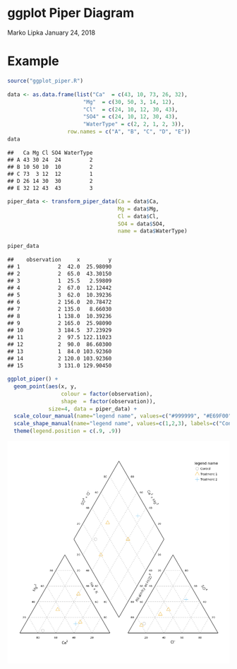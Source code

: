 ggplot Piper Diagram
================
Marko Lipka
January 24, 2018

Example
=======

``` r
source("ggplot_piper.R")
```

``` r
data <- as.data.frame(list("Ca"  = c(43, 10, 73, 26, 32),
                        "Mg"  = c(30, 50, 3, 14, 12),
                        "Cl"  = c(24, 10, 12, 30, 43),
                        "SO4" = c(24, 10, 12, 30, 43),
                        "WaterType" = c(2, 2, 1, 2, 3)),
                   row.names = c("A", "B", "C", "D", "E"))
data
```

    ##   Ca Mg Cl SO4 WaterType
    ## A 43 30 24  24         2
    ## B 10 50 10  10         2
    ## C 73  3 12  12         1
    ## D 26 14 30  30         2
    ## E 32 12 43  43         3

``` r
piper_data <- transform_piper_data(Ca = data$Ca,
                                   Mg = data$Mg,
                                   Cl = data$Cl,
                                   SO4 = data$SO4,
                                   name = data$WaterType)

piper_data
```

    ##    observation     x         y
    ## 1            2  42.0  25.98090
    ## 2            2  65.0  43.30150
    ## 3            1  25.5   2.59809
    ## 4            2  67.0  12.12442
    ## 5            3  62.0  10.39236
    ## 6            2 156.0  20.78472
    ## 7            2 135.0   8.66030
    ## 8            1 138.0  10.39236
    ## 9            2 165.0  25.98090
    ## 10           3 184.5  37.23929
    ## 11           2  97.5 122.11023
    ## 12           2  90.0  86.60300
    ## 13           1  84.0 103.92360
    ## 14           2 120.0 103.92360
    ## 15           3 131.0 129.90450

``` r
ggplot_piper() + 
  geom_point(aes(x, y,
                 colour = factor(observation),
                 shape  = factor(observation)), 
             size=4, data = piper_data) + 
  scale_colour_manual(name="legend name", values=c("#999999", "#E69F00", "#56B4E9"), labels=c("Control", "Treatment 1", "Treatment 2")) +
  scale_shape_manual(name="legend name", values=c(1,2,3), labels=c("Control", "Treatment 1", "Treatment 2")) +
  theme(legend.position = c(.9, .9))
```

![](README_files/figure-markdown_github/unnamed-chunk-1-1.png)
